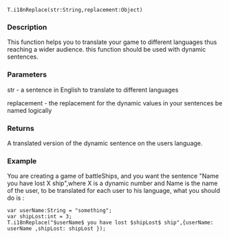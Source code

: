 
```
T.i18nReplace(str:String,replacement:Object)
```

### Description ###

This function helps you to translate your game to different languages thus reaching a wider audience.
this function should be used with dynamic sentences.

### Parameters ###

str - a sentence in English to translate to different languages

replacement - the replacement for the dynamic values in your sentences be named logically

### Returns ###

A translated version of the dynamic sentence on the users language.


### Example ###

You are creating a game of battleShips, and you want the sentence "Name you have lost X ship",where X is a dynamic number and Name is the name of the user,
to be translated for each user to his language, what you should do is :
```
var userName:String = "something";
var shipLost:int = 3;
T.i18nReplace("$userName$ you have lost $shipLost$ ship",{userName: userName ,shipLost: shipLost });

```
